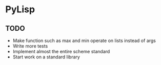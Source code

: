 # PyLisp

## TODO
* Make function such as max and min operate on lists instead of args
* Write more tests
* Implement almost the entire scheme standard
* Start work on a standard library
